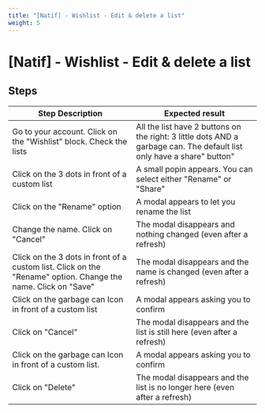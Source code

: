 ```yaml
---
title: "[Natif] - Wishlist - Edit & delete a list"
weight: 5
---
```


# [Natif] - Wishlist - Edit & delete a list
## Steps
| Step Description | Expected result |
| ----- | ----- |
| Go to your account. Click on the "Wishlist" block. Check the lists | All the list have 2 buttons on the right: 3 little dots AND a garbage can. The default list only have a share" button" |
| Click on the 3 dots in front of a custom list | A small popin appears. You can select either "Rename" or "Share" |
| Click on the "Rename" option | A modal appears to let you rename the list |
| Change the name. Click on "Cancel" | The modal disappears and nothing changed (even after a refresh) |
| Click on the 3 dots in front of a custom list. Click on the "Rename" option. Change the name. Click on "Save" | The modal disappears and the name is changed (even after a refresh) |
| Click on the garbage can Icon in front of a custom list | A modal appears asking you to confirm |
| Click on "Cancel" | The modal disappears and the list is still here (even after a refresh) |
| Click on the garbage can Icon in front of a custom list. | A modal appears asking you to confirm |
| Click on "Delete" | The modal disappears and the list is no longer here (even after a refresh) |
